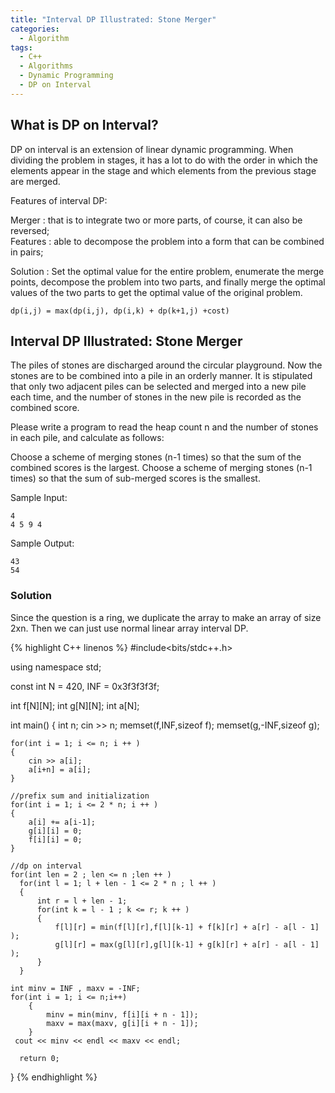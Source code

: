 ```yaml
---
title: "Interval DP Illustrated: Stone Merger"
categories:
  - Algorithm
tags:
  - C++
  - Algorithms
  - Dynamic Programming
  - DP on Interval
---
```


## What is DP on Interval?

DP on interval is an extension of linear dynamic programming. When dividing the problem in stages, it has a lot to do with the order in which the elements appear in the stage and which elements from the previous stage are merged.

Features of interval DP:  

Merger : that is to integrate two or more parts, of course, it can also be reversed;  
Features : able to decompose the problem into a form that can be combined in pairs;  

Solution : Set the optimal value for the entire problem, enumerate the merge points, decompose the problem into two parts, and finally merge the optimal values ​​of the two parts to get the optimal value of the original problem.  

```
dp(i,j) = max(dp(i,j), dp(i,k) + dp(k+1,j) +cost)
```

## Interval DP Illustrated: Stone Merger


The piles of stones are discharged around the circular playground. Now the stones are to be combined into a pile in an orderly manner. It is stipulated that only two adjacent piles can be selected and merged into a new pile each time, and the number of stones in the new pile is recorded as the combined score.

Please write a program to read the heap count n and the number of stones in each pile, and calculate as follows:

Choose a scheme of merging stones (n-1 times) so that the sum of the combined scores is the largest.
Choose a scheme of merging stones (n-1 times) so that the sum of sub-merged scores is the smallest.


Sample Input:
```
4
4 5 9 4
```
Sample Output:
```
43
54
```

### Solution

Since the question is a ring, we duplicate the array to make an array of size 2xn. Then we can just use normal linear array interval DP.

{% highlight C++ linenos %}
#include<bits/stdc++.h>

using namespace std;

const int N = 420, INF = 0x3f3f3f3f;

int f[N][N];
int g[N][N];
int a[N];

int main()
{
    int n;
    cin >> n;
    memset(f,INF,sizeof f);
    memset(g,-INF,sizeof g);

    for(int i = 1; i <= n; i ++ )
    {
        cin >> a[i];
        a[i+n] = a[i];
    }

    //prefix sum and initialization
    for(int i = 1; i <= 2 * n; i ++ )
    {
        a[i] += a[i-1];
        g[i][i] = 0;
        f[i][i] = 0;
    }    

    //dp on interval
    for(int len = 2 ; len <= n ;len ++ )
      for(int l = 1; l + len - 1 <= 2 * n ; l ++ )
      {
          int r = l + len - 1;
          for(int k = l - 1 ; k <= r; k ++ )
          {
              f[l][r] = min(f[l][r],f[l][k-1] + f[k][r] + a[r] - a[l - 1] );
              g[l][r] = max(g[l][r],g[l][k-1] + g[k][r] + a[r] - a[l - 1] );
          }
      }

    int minv = INF , maxv = -INF;
    for(int i = 1; i <= n;i++)
        {
            minv = min(minv, f[i][i + n - 1]);
            maxv = max(maxv, g[i][i + n - 1]);
        }
     cout << minv << endl << maxv << endl;

      return 0;
}
{% endhighlight %}

